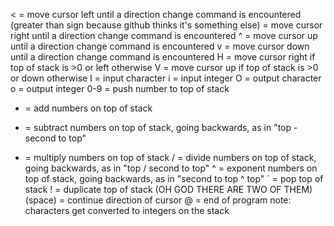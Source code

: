 < = move cursor left until a direction change command is encountered
(greater than sign because github thinks it's something else) = move cursor right until a direction change command is encountered
^ = move cursor up until a direction change command is encountered
v = move cursor down until a direction change command is encountered
H = move cursor right if top of stack is >0 or left otherwise
V = move cursor up if top of stack is >0 or down otherwise
I = input character
i = input integer
O = output character
o = output integer
0-9 = push number to top of stack
+ = add numbers on top of stack
- = subtract numbers on top of stack, going backwards, as in "top - second to top"
* = multiply numbers on top of stack
/ = divide numbers on top of stack, going backwards, as in "top / second to top"
^ = exponent numbers on top of stack, going backwards, as in "second to top ^ top"
` =  pop top of stack
! = duplicate top of stack (OH GOD THERE ARE TWO OF THEM)
 (space) = continue direction of cursor
@ = end of program
note: characters get converted to integers on the stack
